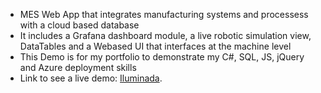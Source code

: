 * MES Web App that integrates manufacturing systems and processess with a cloud based database
* It includes a Grafana dashboard module, a live robotic simulation view, DataTables and a Webased UI that interfaces at the machine level
* This Demo is for my portfolio to demonstrate my C#, SQL, JS, jQuery and Azure deployment skills
* Link to see a live demo:
 [Iluminada](https://iluminada.azurewebsites.net/).
